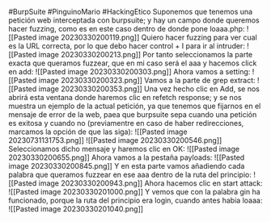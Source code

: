 #BurpSuite #PinguinoMario #HackingEtico 
Suponemos que tenemos una petición web interceptada con burpsuite; y hay un campo donde queremos hacer fuzzing, como es en este caso dentro de donde pone loaaa.php:
![[Pasted image 20230330200119.png]]
Quiero hacer fuzzing para ver cual es la URL correcta, por lo que debo hacer control + I para ir al intruder:
![[Pasted image 20230330200213.png]]
Por tanto seleccionamos la parte exacta que queramos fuzzear, que en mi caso será el aaa y hacemos click en add:
![[Pasted image 20230330200303.png]]
Ahora vamos a setting:
![[Pasted image 20230330200323.png]]
Vamos a la parte de grep extract:
![[Pasted image 20230330200353.png]]
Una vez hecho clic en Add, se nos abrirá esta ventana donde haremos clic en refetch response; y se nos muestra un ejemplo de la actual petición, ya que tenemos que fijarnos en el mensaje de error de la web, paea que burpsuite sepa cuando una petición es exitosa y cuando no (previamentre en caso de haber redirecciones, marcamos la opción de que las siga):
![[Pasted image 20230731131753.png]]
![[Pasted image 20230330200546.png]]
Seleccionamos dicho mensaje y haremos clic en OK:
![[Pasted image 20230330200655.png]]
Ahora vamos a la pestaña payloads:
![[Pasted image 20230330200845.png]]
Y en esta parte vamos añadiendo cada palabra que queramos fuzzear en ese aaa dentro de la ruta del principio:
![[Pasted image 20230330200943.png]]
Ahora hacemos clic en start attack:
![[Pasted image 20230330201000.png]]
Y vemos que con la palabra gin ha funcionado, porque la ruta del principio era login, cuando antes habia loaaa:
![[Pasted image 20230330201040.png]]
